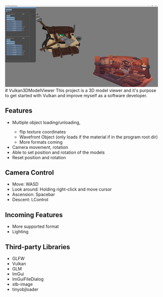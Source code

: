 <img src="https://github.com/csnorbi11/Vulkan3DModelViewer/blob/master/screenshot_1.png?raw=true">
# Vulkan3DModelViewer
This project is a 3D model viewer and it's purpose to get started with Vulkan and improve myself as a software developer.
<h2>Features</h2>
<ul>
  <li>Multiple object loading/unloading, </li>
  
  <ul>
    <li>flip texture coordinates</li>
    <li>Wavefront Object (only loads if the material if in the program root dir)</li>
    <li>More formats coming</li>
  </ul>
  <li>Camera movement, rotation</li>
  <li>Able to set position and rotation of the models</li>
  <li>Reset position and rotation</li>
</ul>
<h2>Camera Control</h2>
<ul>
  <li>Move: WASD</li>
  <li>Look around: Holding right-click and move cursor</li>
  <li>Ascension: Spacebar</li>
  <li>Descent: LControl</li>
</ul>
<h2>Incoming Features</h2>
<ul>
  <li>More supported format</li>
  <li>Lighting</li>
</ul>
<h2>Third-party Libraries</h2>
<ul>
  <li>GLFW</li>
  <li>Vulkan</li>
  <li>GLM</li>
  <li>ImGui</li>
  <li>ImGuiFileDialog</li>
  <li>stb-image</li>
  <li>tinyobjloader</li>
</ul>
